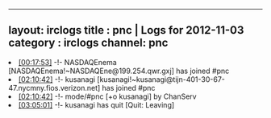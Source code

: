 
---
layout: irclogs
title : pnc | Logs for 2012-11-03
category : irclogs
channel: pnc
---
<li class="logitem"><a href="#00:17:53" name="00:17:53" class="time">[00:17:53]</a> -!- <span class="join">NASDAQEnema</span> [NASDAQEnema!~NASDAQEne@199.254.qwr.gxj] has joined #pnc </li>
<li class="logitem"><a href="#02:10:42" name="02:10:42" class="time">[02:10:42]</a> -!- <span class="join">kusanagi</span> [kusanagi!~kusanagi@tijn-401-30-67-47.nycmny.fios.verizon.net] has joined #pnc </li>
<li class="logitem"><a href="#02:10:42" name="02:10:42" class="time">[02:10:42]</a> -!- mode/<span class="mode">#pnc</span> [+o kusanagi] by ChanServ </li>
<li class="logitem"><a href="#03:05:01" name="03:05:01" class="time">[03:05:01]</a> -!- <span class="quit">kusanagi</span> has quit [Quit: Leaving] </li>


